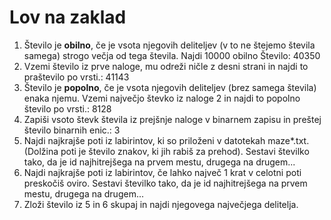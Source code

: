 # Lov na zaklad

1. Število je **obilno**, če je vsota njegovih deliteljev (v to ne štejemo števila samega) strogo večja od tega števila. Najdi 10000 obilno Število: 40350
2. Vzemi število iz prve naloge, mu odreži ničle z desni strani in najdi to praštevilo po vrsti.:  41143
3. Število je **popolno**, če je vsota njegovih deliteljev (brez samega števila) enaka njemu. Vzemi največjo števko iz naloge 2 in najdi to popolno število po vrsti.: 8128
4. Zapiši vsoto števk števila iz prejšnje naloge v binarnem zapisu in preštej število binarnih enic.: 3
5. Najdi najkrajše poti iz labirintov, ki so priloženi v datotekah maze*.txt. (Dolžina poti je število znakov, ki jih rabiš za prehod). Sestavi številko tako, da je id najhitrejšega na prvem mestu, drugega na drugem...
6. Najdi najkrajše poti iz labirintov, če lahko največ 1 krat v celotni poti preskočiš oviro. Sestavi številko tako, da je id najhitrejšega na prvem mestu, drugega na drugem...
7. Zloži število iz 5 in 6 skupaj in najdi njegovega največjega delitelja.
